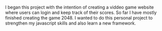 I began this project with the intention of creating a viddeo game website where users can login and keep track of their scores. 
So far I have mostly finished creating the game 2048.
I wanted to do this personal project to strengthen my javascript skills and also learn a new framework. 
